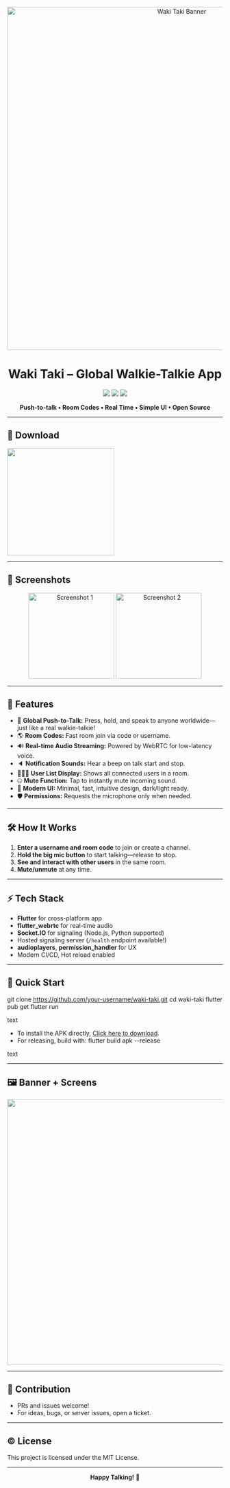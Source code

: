 <p align="center">
  <img src="https://i.ibb.co/ybc45QQ/Red-and-White-Minimalist-Fashion-Email-Header.png" width="800" alt="Waki Taki Banner"/>
</p>

<h1 align="center">
  <b>Waki Taki – Global Walkie-Talkie App</b>
</h1>

<p align="center">
  <img src="https://img.shields.io/badge/built%20with-Flutter-02569B?style=for-the-badge&logo=flutter&logoColor=white"/>
  <img src="https://img.shields.io/badge/Platform-Android%20%7C%20iOS-green?style=for-the-badge"/>
  <img src="https://img.shields.io/badge/WebRTC-Real%20Time-orange?style=for-the-badge"/>
</p>

<p align="center">
  <b>Push-to-talk • Room Codes • Real Time • Simple UI • Open Source</b>
</p>

---

## 📲 Download

<a href="app-release.apk">
  <img src="https://img.shields.io/badge/Download%20APK-Waki%20Taki-blue?style=for-the-badge&logo=android" width="250"/>
</a>

---

## 🚀 Screenshots

<p align="center">
  <img src="https://i.ibb.co/C3G7JY9W/Screenshot-20250730-084836.png" width="200" alt="Screenshot 1"/>
  <img src="https://i.ibb.co/FqbZR0kG/Screenshot-20250730-084844.png" width="200" alt="Screenshot 2"/>
</p>

---

## 🎤 Features

- 💬 **Global Push-to-Talk:** Press, hold, and speak to anyone worldwide—just like a real walkie-talkie!
- 🌎 **Room Codes:** Fast room join via code or username.
- 🔊 **Real-time Audio Streaming:** Powered by WebRTC for low-latency voice.
- 🔈 **Notification Sounds:** Hear a beep on talk start and stop.
- 🧑‍🤝‍🧑 **User List Display:** Shows all connected users in a room.
- 🤐 **Mute Function:** Tap to instantly mute incoming sound.
- 🎨 **Modern UI:** Minimal, fast, intuitive design, dark/light ready.
- 🛡 **Permissions:** Requests the microphone only when needed.

---

## 🛠️ How It Works

1. **Enter a username and room code** to join or create a channel.
2. **Hold the big mic button** to start talking—release to stop.
3. **See and interact with other users** in the same room.
4. **Mute/unmute** at any time.

---

## ⚡ Tech Stack

- **Flutter** for cross-platform app
- **flutter_webrtc** for real-time audio
- **Socket.IO** for signaling (Node.js, Python supported)
- Hosted signaling server (`/health` endpoint available!)
- **audioplayers**, **permission_handler** for UX
- Modern CI/CD, Hot reload enabled

---

## 📝 Quick Start

git clone https://github.com/your-username/waki-taki.git
cd waki-taki
flutter pub get
flutter run

text

- To install the APK directly, [Click here to download](app-release.apk).
- For releasing, build with:
flutter build apk --release

text

---

## 🖼️ Banner + Screens

<p align="center">
<img src="https://i.ibb.co/ybc45QQ/Red-and-White-Minimalist-Fashion-Email-Header.png" width="620"/>
</p>

---

## 🤝 Contribution

- PRs and issues welcome!  
- For ideas, bugs, or server issues, open a ticket.

---

## ©️ License

This project is licensed under the MIT License.

---

<p align="center">
<b>Happy Talking!</b> 🚀
</p>